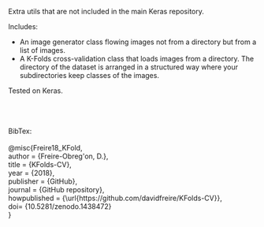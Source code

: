 Extra utils that are not included in the main Keras repository.

Includes:
- An image generator class flowing images not from a directory but from a list of images.
- A K-Folds cross-validation class that loads images from a directory. The directory of the dataset is arranged in a structured way where your subdirectories keep classes of the images.

Tested on Keras.


<br /><br /><br />
BibTex:<br /><br />
@misc{Freire18_KFold,<br />
  author = {Freire-Obreg\'on, D.},<br />
  title = {KFolds-CV},<br />
  year = {2018},<br />
  publisher = {GitHub},<br />
  journal = {GitHub repository},<br />
  howpublished = {\url{https://<span></span>github.com/davidfreire/KFolds-CV}},<br />
  doi= {10.5281/zenodo.1438472}<br />
}
